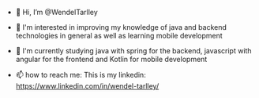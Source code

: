 - 👋 Hi, I’m @WendelTarlley
- 👀 I'm interested in improving my knowledge of java and backend technologies in general as well as learning mobile development
- 🌱 I'm currently studying java with spring for the backend, javascript with angular for the frontend and Kotlin for mobile development

- 📫 how to reach me:
This is my linkedin: https://www.linkedin.com/in/wendel-tarlley/
